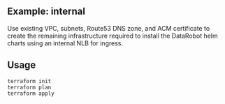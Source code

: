 ## Example: internal
Use existing VPC, subnets, Route53 DNS zone, and ACM certificate to create the remaining infrastructure required to install the DataRobot helm charts using an internal NLB for ingress.

## Usage
```
terraform init
terraform plan
terraform apply
```
